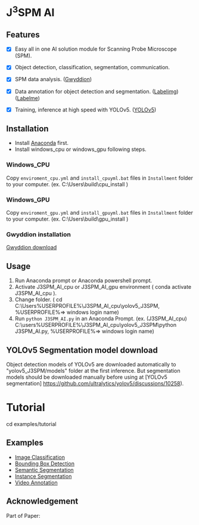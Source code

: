# J<sup>3</sup>SPM AI

## Features

- [x] Easy all in one AI solution module for Scanning Probe Microscope (SPM).
- [x] Object detection, classification, segmentation, communication.
- [x] SPM data analysis. ([Gwyddion](https://gwyddion.net))
- [x] Data annotation for object detection and segmentation. ([Labelimg](https://github.com/HumanSignal/labelImg)) ([Labelme](https://github.com/labelmeai/labelme))
- [x] Training, inference at high speed with YOLOv5. ([YOLOv5](https://github.com/ultralytics/yolov5))


## Installation

- Install [Anaconda](https://https://www.anaconda.com/download/success) first.
- Install windows_cpu or windows_gpu following steps.

### Windows_CPU

Copy `enviroment_cpu.yml` and `install_cpuyml.bat` files in `Installment` folder to your computer. (ex. C:\Users\build\cpu_install )


### Windows_GPU

Copy `enviroment_gpu.yml` and `install_gpuyml.bat` files in `Installment` folder to your computer. (ex. C:\Users\build\gpu_install )


### Gwyddion installation

[Gwyddion download](http://gwyddion.net/download.php)

## Usage
1. Run Anaconda prompt or Anaconda powershell prompt.
2. Activate J3SPM_AI_cpu or J3SPM_AI_gpu environment ( conda activate J3SPM_AI_cpu ).
3. Change folder. ( cd C:\Users\%USERPROFILE%\J3SPM_AI_cpu\yolov5_J3SPM,   %USERPROFILE%=> windows login name)
4. Run `python J3SPM_AI.py` in an Anaconda Prompt.
  (ex. (J3SPM_AI_cpu) C:\users\%USERPROFILE%\J3SPM_AI_cpu\yolov5_J3SPM\python J3SPM_AI.py,   %USERPROFILE%=> windows login name)

## YOLOv5 Segmentation model download 
Object detection models of YOLOv5 are downloaded automatically to "yolov5_J3SPM/models" folder at the first inference.
But segmentation models should be downloaded manually before using at [YOLOv5 segmentation] https://github.com/ultralytics/yolov5/discussions/10258).

# Tutorial 
cd examples/tutorial

## Examples

* [Image Classification](examples/classification)
* [Bounding Box Detection](examples/bbox_detection)
* [Semantic Segmentation](examples/semantic_segmentation)
* [Instance Segmentation](examples/instance_segmentation)
* [Video Annotation](examples/video_annotation)

## Acknowledgement

Part of Paper: 

